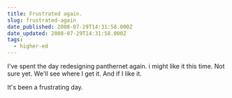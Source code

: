 ```yaml
---
title: Frustrated again.
slug: frustrated-again
date_published: 2008-07-29T14:31:58.000Z
date_updated: 2008-07-29T14:31:58.000Z
tags:
  - higher-ed
---
```


I've spent the day redesigning panthernet again. i might like it this time. Not sure yet. We'll see where I get it. And if I like it.

It's been a frustrating day.
